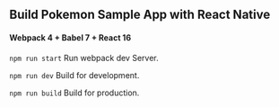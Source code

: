 ## Build Pokemon Sample App with React Native

#### Webpack 4 + Babel 7 + React 16

`npm run start`  Run webpack dev Server.

`npm run dev`  Build for development.

`npm run build`  Build for production.